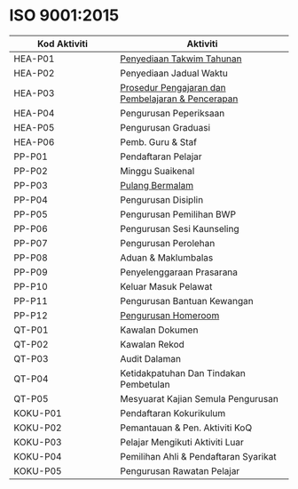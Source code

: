 # ISO 9001:2015

<table><thead><tr><th width="176">Kod Aktiviti</th><th>Aktiviti</th></tr></thead><tbody><tr><td>HEA-P01</td><td><a href="https://anyflip.com/reyq/wjol/">Penyediaan Takwim Tahunan</a></td></tr><tr><td>HEA-P02</td><td>Penyediaan Jadual Waktu</td></tr><tr><td>HEA-P03</td><td><a href="https://anyflip.com/ruorr/djat/">Prosedur Pengajaran dan Pembelajaran &#x26; Pencerapan</a></td></tr><tr><td>HEA-P04</td><td>Pengurusan Peperiksaan</td></tr><tr><td>HEA-P05</td><td>Pengurusan Graduasi</td></tr><tr><td>HEA-P06</td><td>Pemb. Guru &#x26; Staf</td></tr><tr><td>PP-P01</td><td>Pendaftaran Pelajar</td></tr><tr><td>PP-P02</td><td>Minggu Suaikenal</td></tr><tr><td>PP-P03</td><td><a href="https://anyflip.com/depng/vwej">Pulang Bermalam</a></td></tr><tr><td>PP-P04</td><td>Pengurusan Disiplin</td></tr><tr><td>PP-P05</td><td>Pengurusan Pemilihan BWP</td></tr><tr><td>PP-P06</td><td>Pengurusan Sesi Kaunseling</td></tr><tr><td>PP-P07</td><td>Pengurusan Perolehan</td></tr><tr><td>PP-P08</td><td>Aduan &#x26; Maklumbalas</td></tr><tr><td>PP-P09</td><td>Penyelenggaraan Prasarana</td></tr><tr><td>PP-P10</td><td>Keluar Masuk Pelawat</td></tr><tr><td>PP-P11</td><td>Pengurusan Bantuan Kewangan</td></tr><tr><td>PP-P12</td><td><a href="https://anyflip.com/awaap/yvpe">Pengurusan Homeroom</a></td></tr><tr><td>QT-P01</td><td>Kawalan Dokumen</td></tr><tr><td>QT-P02</td><td>Kawalan Rekod</td></tr><tr><td>QT-P03</td><td>Audit Dalaman</td></tr><tr><td>QT-P04</td><td>Ketidakpatuhan Dan Tindakan Pembetulan</td></tr><tr><td>QT-P05</td><td>Mesyuarat Kajian Semula Pengurusan</td></tr><tr><td>KOKU-P01</td><td>Pendaftaran Kokurikulum</td></tr><tr><td>KOKU-P02</td><td>Pemantauan &#x26; Pen. Aktiviti KoQ</td></tr><tr><td>KOKU-P03</td><td>Pelajar Mengikuti Aktiviti Luar</td></tr><tr><td>KOKU-P04</td><td>Pemilihan Ahli &#x26; Pendaftaran Syarikat</td></tr><tr><td>KOKU-P05</td><td>Pengurusan Rawatan Pelajar</td></tr></tbody></table>
